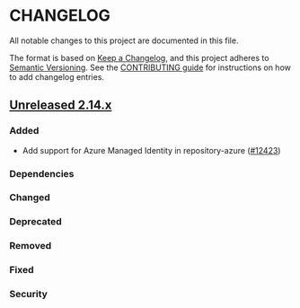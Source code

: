 # CHANGELOG
All notable changes to this project are documented in this file.

The format is based on [Keep a Changelog](https://keepachangelog.com/en/1.0.0/), and this project adheres to [Semantic Versioning](https://semver.org/spec/v2.0.0.html). See the [CONTRIBUTING guide](./CONTRIBUTING.md#Changelog) for instructions on how to add changelog entries.

## [Unreleased 2.14.x]
### Added
- Add support for Azure Managed Identity in repository-azure ([#12423](https://github.com/opensearch-project/OpenSearch/issues/12423))

### Dependencies

### Changed

### Deprecated

### Removed

### Fixed

### Security

[Unreleased 2.14.x]: https://github.com/opensearch-project/OpenSearch/compare/2325b02...2.14
